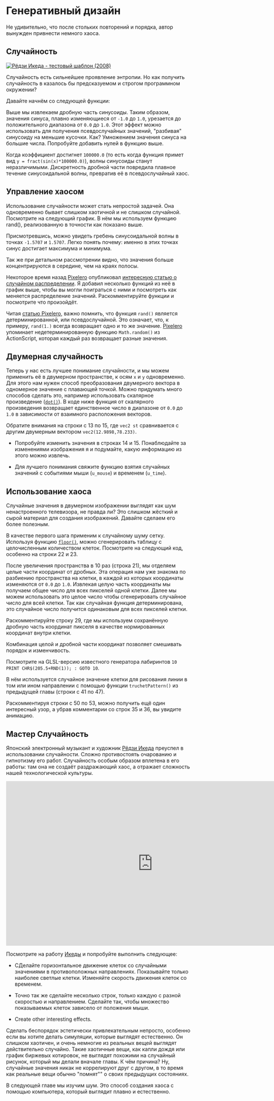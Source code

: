 # Генеративный дизайн

Не удивительно, что после стольких повторений и порядка, автор вынужден привнести немного хаоса.

## Случайность

[![Рёдзи Икеда - тестовый шаблон (2008) ](ryoji-ikeda.jpg) ](http://www.ryojiikeda.com/project/testpattern/#testpattern_live_set)

Случайность есть сильнейшее проявление энтропии. Но как получить случайность в казалось бы предсказуемом и строгом программном окружении?

Давайте начнём со следующей функции:

<div class="simpleFunction" data="y = fract(sin(x)*1.0);"></div>

Выше мы извлекаем дробную часть синусоиды. Таким образом, значения синуса, плавно изменяющиеся от ```-1.0``` до ```1.0```, урезается до положительного диапазона от ```0.0``` до ```1.0```. Этот эффект можно использовать для получения псевдослучайных значений, "разбивая" синусоиду на меньшие кусочки. Как? Умножением значения синуса на большие числа. Попробуйте добавить нулей в функцию выше.

Когда коэффициент достигнет ```100000.0``` (то есть когда функция примет вид ```y = fract(sin(x)*100000.0)```), волны синусоиды станут неразличимыми. Дискретность дробной части повредила плавное течение синусоидальной волны, превратив её в псевдослучайный хаос.

## Управление хаосом

Использование случайности может стать непростой задачей. Она одновременно бывает слишком хаотичной и не слишком случайной. Посмотрите на следующий график. В нём мы используем функцию rand(), реализованную в точности как показано выше.

Присмотревшись, можно увидеть гребень синусоидальной волны в точках ```-1.5707``` и ```1.5707```. Легко понять почему: именно в этих точках синус достигает максимума и минимума.

Так же при детальном рассмотрении видно, что значения больше концентрируются в середине, чем на краях полосы.

<div class="simpleFunction" data="y = rand(x);
//y = rand(x)*rand(x);
//y = sqrt(rand(x));
//y = pow(rand(x),5.);"></div>

Некоторое время назад [Pixelero](https://pixelero.wordpress.com) опубликовал [интересную статью о случайном распределении](https://pixelero.wordpress.com/2008/04/24/various-functions-and-various-distributions-with-mathrandom/). Я добавил несколько функций из неё в график выше, чтобы вы могли поиграться с ними и посмотреть как меняется распределение значений. Раскомментируйте функции и посмотрите что произойдёт.

Читая [статью Pixelero](https://pixelero.wordpress.com/2008/04/24/various-functions-and-various-distributions-with-mathrandom/), важно помнить, что функция ```rand()``` является детерминированной, или псевдослучайной. Это означает, что, к примеру, ```rand(1.)``` всегда возвращает одно и то же значение. [Pixelero](https://pixelero.wordpress.com/2008/04/24/various-functions-and-various-distributions-with-mathrandom/) упоминает недетерминированную функцию ```Math.random()``` из ActionScript, которая каждый раз возвращает разные значения.

## Двумерная случайность

Теперь у нас есть лучшее понимание случайности, и мы можем применить её в двумерном пространстве, к осям ```x``` и ```y``` одновременно. Для этого нам нужен способ преобразования двумерного вектора в одномерное значение с плавающей точкой. Можно придумать много способов сделать это, например использовать скалярное произведение ([```dot()```](../glossary/?search=dot)). В коде ниже функция от скалярного произведения возвращает единственное число в диапазоне от ```0.0``` до ```1.0``` в зависимости от взаимного расположения векторов.

<div class="codeAndCanvas" data="2d-random.frag"></div>

Обратите внимания на строки с 13 по 15, где ```vec2 st``` сравнивается с другим двумерным вектором ```vec2(12.9898,78.233)```.

* Попробуйте изменить значения в строках 14 и 15. Понаблюдайте за изменениями изображения я и подумайте, какую информацию из этого можно извлечь.

* Для лучшего понимания свяжите функцию взятия случайных значений с событиями мыши (```u_mouse```) и временем (```u_time```).

## Использование хаоса

Случайные значения в двумерном изображении выглядят как шум ненастроенного телевизора, не правда ли? Это слишком жёсткий и сырой материал для создания изображений. Давайте сделаем его более полезным.

В качестве первого шага применим к случайному шуму сетку. Используя функцию [```floor()```](../glossary/?search=floor), можно сгенерировать таблицу с целочисленным количеством клеток. Посмотрите на следующий код, особенно на строки 22 и 23.

<div class="codeAndCanvas" data="2d-random-mosaic.frag"></div>

После увеличения пространства в 10 раз (строка 21), мы отделяем целые части координат от дробных. Эта операция нам уже знакома по разбиению пространства на клетки, в каждой из которых координаты изменяются от ```0.0``` до ```1.0```. Извлекая целую часть координаты мы получаем общее число для всех пикселей одной клетки. Далее мы можем использовать это целое число чтобы сгенерировать случайное число для всей клетки. Так как случайная функция детерминирована, это случайное число получится одинаковым для всех пикселей клетки.

Раскомментируйте строку 29, где мы используем сохранённую дробную часть координат пикселя в качестве нормированных координат внутри клетки.

Комбинация целой и дробной части координат позволяет смешивать порядок и изменчивость.

Посмотрите на GLSL-версию известного генератора лабиринтов ```10 PRINT CHR$(205.5+RND(1)); : GOTO 10```.

<div class="codeAndCanvas" data="2d-random-truchet.frag"></div>

В нём используется случайное значение клетки для рисования линии в том или ином направлении с помощью функции ```truchetPattern()``` из предыдущей главы (строки с 41 по 47).

Раскомментируя строки с 50 по 53, можно получить ещё один интересный узор, а убрав комментарии со строк 35 и 36, вы увидите анимацию.

## Мастер Случайность

Японский электронный музыкант и художник [Рёдзи Икеда](http://www.ryojiikeda.com/) преуспел в использовании случайности. Сложно противостоять очарованию и гипнотизму его работ. Случайность особым образом вплетена в его работы: там она не создаёт раздражающий хаос, а отражает сложность нашей технологической культуры.

<iframe src="https://player.vimeo.com/video/76813693?title=0&byline=0&portrait=0" width="800" height="450" frameborder="0" webkitallowfullscreen mozallowfullscreen allowfullscreen></iframe>

Посмотрите на работу [Икеды](http://www.ryojiikeda.com/) и попробуйте выполнить следующее:

* СДелайте горизонтальное движение клеток со случайными значениями в противоположных направлениях. Показывайте только наиболее светлые клетки. Изменяйте скорость движения клеток со временем.

<a href="../edit.php#10/ikeda-00.frag"><canvas id="custom" class="canvas" data-fragment-url="ikeda-00.frag"  width="520px" height="200px"></canvas></a>

* Точно так же сделайте несколько строк, только каждую с разной скоростью и направлением. Сделайте так, чтобы множество показываемых клеток зависело от положения мыши.

<a href="../edit.php#10/ikeda-03.frag"><canvas id="custom" class="canvas" data-fragment-url="ikeda-03.frag"  width="520px" height="200px"></canvas></a>

* Create other interesting effects.

<a href="../edit.php#10/ikeda-04.frag"><canvas id="custom" class="canvas" data-fragment-url="ikeda-04.frag"  width="520px" height="200px"></canvas></a>

Сделать беспорядок эстетически привлекательным непросто, особенно если вы хотите делать симуляции, которые выглядят естественно. Он слишком хаотичен, и очень немногие из реальных вещей выглядят действительно случайно. Такие хаотичные вещи, как капли дождя или график биржевых котировок, не выглядят похожими на случайный рисунок, который мы делали вначале главы. К чём причина? Ну, случайные значения никак не коррелируют друг с другом, в то время как реальные вещи обычно "помнят"" о своих предыдущих состояниях.

В следующей главе мы изучим шум. Это способ создания хаоса с помощью компьютера, который выглядит плавно и естественно.
